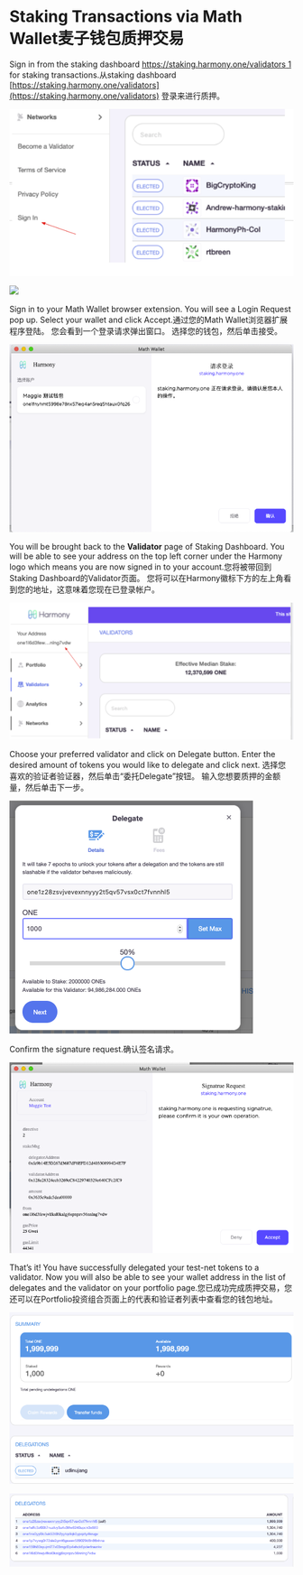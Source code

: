 # Staking Transactions via Math Wallet麦子钱包质押交易

Sign in from the staking dashboard [https://staking.harmony.one/validators 1](https://staking.harmony.one/validators) for staking transactions.从staking dashboard [https://staking.harmony.one/validators](https://staking.harmony.one/validators) 登录来进行质押。

![](../../.gitbook/assets/image-150.png)

![](https://aws1.discourse-cdn.com/standard11/uploads/harmony1/original/1X/1741e6cfd8e92141bee6c67fdab05954281bc98c.png)

Sign in to your Math Wallet browser extension. You will see a Login Request pop up. Select your wallet and click Accept.通过您的Math Wallet浏览器扩展程序登陆。 您会看到一个登录请求弹出窗口。 选择您的钱包，然后单击接受。

![](../../.gitbook/assets/image%20%2827%29.png)

You will be brought back to the **Validator** page of Staking Dashboard. You will be able to see your address on the top left corner under the Harmony logo which means you are now signed in to your account.您将被带回到Staking Dashboard的Validator页面。 您将可以在Harmony徽标下方的左上角看到您的地址，这意味着您现在已登录帐户。

![](../../.gitbook/assets/image-45.png)

Choose your preferred validator and click on Delegate button. Enter the desired amount of tokens you would like to delegate and click next. 选择您喜欢的验证者验证器，然后单击“委托Delegate”按钮。 输入您想要质押的金额量，然后单击下一步。

![](../../.gitbook/assets/image-27.png)

Confirm the signature request.确认签名请求。

![](../../.gitbook/assets/image-54.png)

That’s it! You have successfully delegated your test-net tokens to a validator. Now you will also be able to see your wallet address in the list of delegates and the validator on your portfolio page.您已成功完成质押交易，您还可以在Portfolio投资组合页面上的代表和验证者列表中查看您的钱包地址。

![](../../.gitbook/assets/image-114.png)

![](../../.gitbook/assets/image-9.png)

